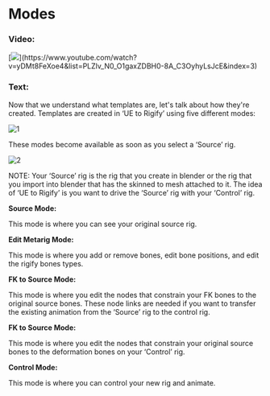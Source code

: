 # Modes
### Video:
[![](https://blender-tools-documentation.s3.amazonaws.com/ue-to-rigify/videos/thumbnails/modes.png?)](https://www.youtube.com/watch?v=yDMt8FeXoe4&list=PLZlv_N0_O1gaxZDBH0-8A_C3OyhyLsJcE&index=3)

### Text:
Now that we understand what templates are, let's talk about how they're created. Templates are created in ‘UE to Rigify’ using five different modes:

![1](https://blender-tools-documentation.s3.amazonaws.com/ue-to-rigify/images/modes/1.png)

These modes become available as soon as you select a ‘Source’ rig.

![2](https://blender-tools-documentation.s3.amazonaws.com/ue-to-rigify/images/modes/2.png)

NOTE:
Your ‘Source’ rig is the rig that you create in blender or the rig that you import into blender that has the skinned to mesh attached to it. The idea of ‘UE to Rigify’ is you want to drive the ‘Source’ rig with your ‘Control’ rig.


**Source Mode:**

This mode is where you can see your original source rig.


**Edit Metarig Mode:**

This mode is where you add or remove bones, edit bone positions, and edit the rigify bones types.


**FK to Source Mode:**

This mode is where you edit the nodes that constrain your FK bones to the original source bones. These node links are needed if you want to transfer the existing animation from the ‘Source’ rig to the control rig.


**FK to Source Mode:**

This mode is where you edit the nodes that constrain your original source bones to the deformation bones on your ‘Control’ rig.


**Control Mode:**

This mode is where you can control your new rig and animate.